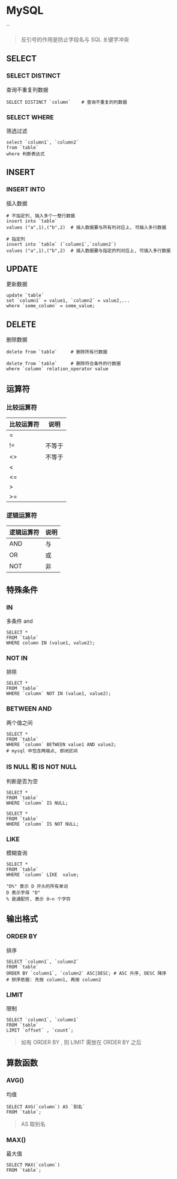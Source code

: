 # MySQL

\`\`

> 反引号的作用是防止字段名与 SQL 关键字冲突

## SELECT

### SELECT DISTINCT

查询不重复列数据

```mysql
SELECT DISTINCT `column` 	# 查询不重复的列数据
```

### SELECT WHERE 

筛选过滤

```MySQL
select `column1`, `column2`
from `table`
where 判断表达式
```

## INSERT

### INSERT INTO

插入数据

```mysql
# 不指定列, 插入多个一整行数据
insert into `table`
values ("a",1),("b",2)	# 插入数据要与所有列对应上, 可插入多行数据

# 指定列
insert into `table` (`column1`,`column2`)
values ("a",1),("b",2)	# 插入数据要与指定的列对应上, 可插入多行数据
```

## UPDATE

更新数据

```mysql
update `table`
set `column1` = value1, `column2` = value2,...
where `some_column` = some_value;
```

## DELETE

删除数据

```mysql
delete from `table`		# 删除所有行数据

delete from `table`		# 删除符合条件的行数据
where `column` relation_operator value
```

## 运算符

### 比较运算符

| 比较运算符 | 说明   |
| ---------- | ------ |
| =          |        |
| !=         | 不等于 |
| <>         | 不等于 |
| <          |        |
| <=         |        |
| >          |        |
| >=         |        |

### 逻辑运算符

| 逻辑运算符 | 说明 |
| ---------- | ---- |
| AND        | 与   |
| OR         | 或   |
| NOT        | 非   |



## 特殊条件

### IN

多条件 and

```mysql
SELECT *
FROM `table`
WHERE column IN (value1, value2);
```

### NOT IN

排除

```mysql
SELECT *
FROM `table`
WHERE `column` NOT IN (value1, value2);
```

### BETWEEN AND

两个值之间

```mysql
SELECT *
FROM `table`
WHERE `column` BETWEEN value1 AND value2;
# mysql 中包含两端点, 即闭区间
```



### IS NULL 和 IS NOT NULL

判断是否为空

```mysql
SELECT *
FROM `table`
WHERE `column` IS NULL;

SELECT *
FROM `table`
WHERE `column` IS NOT NULL;
```

### LIKE 

模糊查询

```mysql
SELECT *
FROM `table`
WHERE `column` LIKE  value;

"D%" 表示 D 开头的所有单词
D 表示字母 "D"
% 是通配符, 表示 0~n 个字符
```

## 输出格式

### ORDER BY

排序

```mysql
SELECT `column1`, `column2`
FROM `table`
ORDER BY `column1`, `column2` ASC|DESC;	# ASC 升序, DESC 降序
# 排序依据: 先按 column1, 再按 column2
```

### LIMIT

限制

```mysql
SELECT `column1`, `column1`
FROM `table`
LIMIT `offset` , `count`;
```

> 如有 ORDER BY , 则 LIMIT 需放在 ORDER BY 之后

## 算数函数

### AVG()

均值

```mysql
SELECT AVG(`column`) AS `别名`
FROM `table`;
```

> AS 取别名

### MAX()

最大值

```mysql
SELECT MAX(`column`) 
FROM `table`;
```

